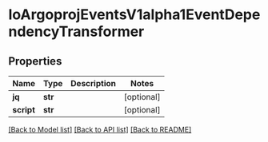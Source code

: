 # IoArgoprojEventsV1alpha1EventDependencyTransformer

## Properties
Name | Type | Description | Notes
------------ | ------------- | ------------- | -------------
**jq** | **str** |  | [optional] 
**script** | **str** |  | [optional] 

[[Back to Model list]](../README.md#documentation-for-models) [[Back to API list]](../README.md#documentation-for-api-endpoints) [[Back to README]](../README.md)



